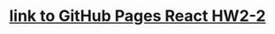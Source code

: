 # [link to GitHub Pages React HW2-2](https://dimamarjan.github.io/goit-react-hw-02-phonebook "Задание goit-react-hw-02-phonebook")
